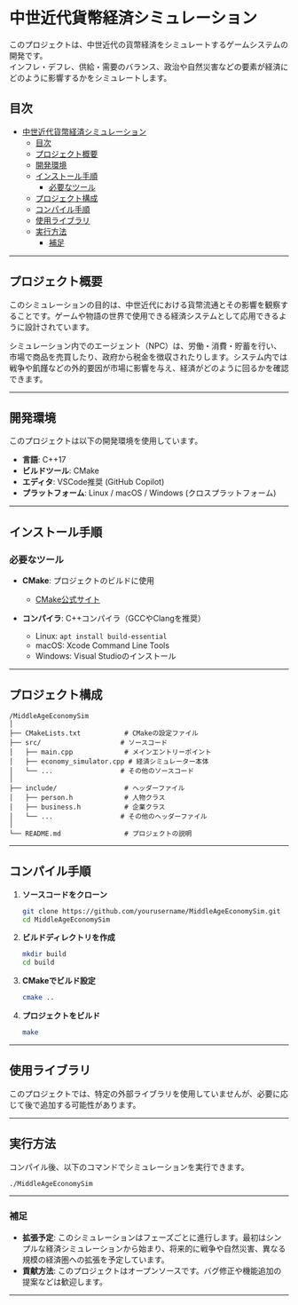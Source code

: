 # 中世近代貨幣経済シミュレーション

このプロジェクトは、中世近代の貨幣経済をシミュレートするゲームシステムの開発です。  
インフレ・デフレ、供給・需要のバランス、政治や自然災害などの要素が経済にどのように影響するかをシミュレートします。

## 目次

- [中世近代貨幣経済シミュレーション](#中世近代貨幣経済シミュレーション)
  - [目次](#目次)
  - [プロジェクト概要](#プロジェクト概要)
  - [開発環境](#開発環境)
  - [インストール手順](#インストール手順)
    - [必要なツール](#必要なツール)
  - [プロジェクト構成](#プロジェクト構成)
  - [コンパイル手順](#コンパイル手順)
  - [使用ライブラリ](#使用ライブラリ)
  - [実行方法](#実行方法)
    - [補足](#補足)

---

## プロジェクト概要

このシミュレーションの目的は、中世近代における貨幣流通とその影響を観察することです。ゲームや物語の世界で使用できる経済システムとして応用できるように設計されています。

シミュレーション内でのエージェント（NPC）は、労働・消費・貯蓄を行い、市場で商品を売買したり、政府から税金を徴収されたりします。システム内では戦争や飢饉などの外的要因が市場に影響を与え、経済がどのように回るかを確認できます。

---

## 開発環境

このプロジェクトは以下の開発環境を使用しています。

- **言語**: C++17
- **ビルドツール**: CMake
- **エディタ**:  VSCode推奨 (GitHub Copilot)
- **プラットフォーム**: Linux / macOS / Windows (クロスプラットフォーム)

---

## インストール手順

### 必要なツール

- **CMake**: プロジェクトのビルドに使用
  - [CMake公式サイト](https://cmake.org/download/)
  
- **コンパイラ**: C++コンパイラ（GCCやClangを推奨）
  - Linux: `apt install build-essential`
  - macOS: Xcode Command Line Tools
  - Windows: Visual Studioのインストール

---

## プロジェクト構成


    /MiddleAgeEconomySim
    │
    ├── CMakeLists.txt           # CMakeの設定ファイル
    ├── src/                    # ソースコード
    │   ├── main.cpp             # メインエントリーポイント
    │   ├── economy_simulator.cpp # 経済シミュレーター本体
    │   └── ...                 # その他のソースコード
    │
    ├── include/                 # ヘッダーファイル
    │   ├── person.h             # 人物クラス
    │   ├── business.h           # 企業クラス
    │   └── ...                 # その他のヘッダーファイル
    │
    └── README.md                # プロジェクトの説明


---

## コンパイル手順

1. **ソースコードをクローン**

    ```bash
    git clone https://github.com/yourusername/MiddleAgeEconomySim.git
    cd MiddleAgeEconomySim
    ```

2. **ビルドディレクトリを作成**

   ```bash
   mkdir build
   cd build
   ```

3. **CMakeでビルド設定**

   ```bash
   cmake ..
   ```

4. **プロジェクトをビルド**

   ```bash
   make
   ```

---

## 使用ライブラリ

このプロジェクトでは、特定の外部ライブラリを使用していませんが、必要に応じて後で追加する可能性があります。

---

## 実行方法

コンパイル後、以下のコマンドでシミュレーションを実行できます。

```bash
./MiddleAgeEconomySim
```

---

### 補足

- **拡張予定**: このシミュレーションはフェーズごとに進行します。最初はシンプルな経済シミュレーションから始まり、将来的に戦争や自然災害、異なる規模の経済圏への拡張を予定しています。
- **貢献方法**: このプロジェクトはオープンソースです。バグ修正や機能追加の提案などは歓迎します。

---